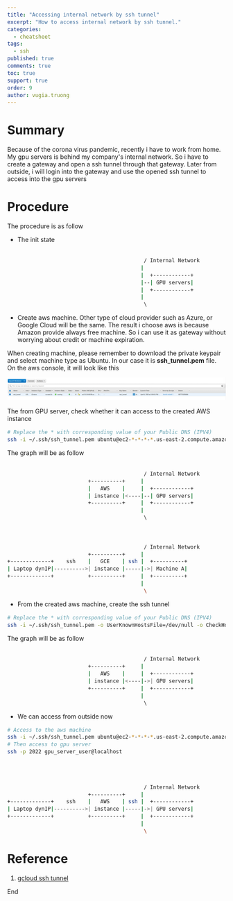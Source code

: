 ```yaml
---
title: "Accessing internal network by ssh tunnel"
excerpt: "How to access internal network by ssh tunnel."
categories: 
  - cheatsheet
tags: 
  - ssh
published: true
comments: true
toc: true
support: true
order: 9
author: vugia.truong
---
```


# Summary

Because of the corona virus pandemic, recently i have to work from home. 
My gpu servers is behind my company's internal network. 
So i have to create a gateway and open a ssh tunnel through that gateway. 
Later from outside, i will login into the gateway and use the opened ssh tunnel 
to access into the gpu servers

# Procedure

The procedure is as follow 

* The init state

```bash

                                            / Internal Network
                                           |  
                                           |  +------------+
                                           |--| GPU servers|
                                           |  +------------+
                                           |  
                                            \ 


```

* Create aws machine. Other type of cloud provider such as Azure, or Google Cloud will be the same. The result i choose
aws is because Amazon provide always free machine. So i can use it as gateway without worrying about credit or machine expiration.

When creating machine, please remember to download the private keypair and select machine type as Ubuntu.
 In our case it is **ssh_tunnel.pem** file.
On the aws console, it will look like this

![ssh_tunnel](/assets/images/cheatsheet/ssh_tunnel_001.png)

The from GPU server, check whether it can access to the created AWS instance

```bash
# Replace the * with corresponding value of your Public DNS (IPV4) 
ssh -i ~/.ssh/ssh_tunnel.pem ubuntu@ec2-*-*-*-*.us-east-2.compute.amazonaws.com
```

The graph will be as follow

```bash

                                            / Internal Network
                          +----------+     |  
                          |   AWS    |     |  +------------+
                          | instance |<----|--| GPU servers|
                          +----------+     |  +------------+
                                           |  
                                            \ 



                                            / Internal Network
                          +----------+     |  
+-------------+    ssh    |   GCE    | ssh |  +----------+
| Laptop dynIP|---------->| instance |-----|->| Machine A|
+-------------+           +----------+     |  +----------+
                                           |
                                            \
```

* From the created aws machine, create the ssh tunnel

```bash
# Replace the * with corresponding value of your Public DNS (IPV4) 
ssh -i ~/.ssh/ssh_tunnel.pem -o UserKnownHostsFile=/dev/null -o CheckHostIP=no -o StrictHostKeyChecking=no -f -N -R 2022:*:22 ubuntu@ec2-*-*-*-*.us-east-2.compute.amazonaws.com
```

The graph will be as follow

```bash

                                            / Internal Network
                          +----------+     |  
                          |   AWS    |     |  +------------+
                          | instance |<----|->| GPU servers|
                          +----------+     |  +------------+
                                           |  
                                            \ 
```

* We can access from outside now

```bash
# Access to the aws machine
ssh -i ~/.ssh/ssh_tunnel.pem ubuntu@ec2-*-*-*-*.us-east-2.compute.amazonaws.com
# Then access to gpu server
ssh -p 2022 gpu_server_user@localhost
```


```bash



                                            / Internal Network
                          +----------+     |  
+-------------+    ssh    |   AWS    | ssh |  +------------+
| Laptop dynIP|---------->| instance |-----|->| GPU servers|
+-------------+           +----------+     |  +------------+
                                           |
                                            \
```

# Reference

1. [gcloud ssh tunnel](https://stackoverflow.com/questions/58339624/using-google-gcloud-to-ssh-tunnel-into-linux-machine-inside-network)

End